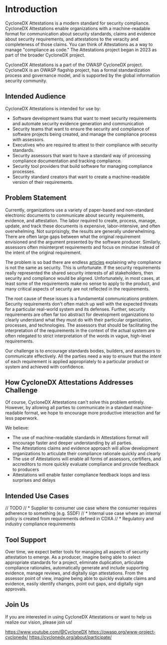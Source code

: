 # Introduction
CycloneDX Attestations is a modern standard for security compliance. CycloneDX Attestations enable organizations with a machine-readable format for communication about security standards, claims and evidence about security requirements, and attestations to the veracity and completeness of those claims. You can think of Attestations as a way to manage "compliance as code." The Attestations project began in 2023 as part of the broader CycloneDX project.

CycloneDX Attestations is a part of the OWASP CycloneDX project. CycloneDX is an OWASP flagship project, has a formal standardization process and governance model, and is supported by the global information security community.

## Intended Audience
CycloneDX Attestations is intended for use by:
* Software development teams that want to meet security requirements and automate security evidence generation and communication
* Security teams that want to ensure the security and compliance of software projects being created, and manage the compliance process with assessors.
* Executives who are required to attest to their compliance with security standards.
* Security assessors that want to have a standard way of processing compliance documentation and tracking compliance.
* Security tool providers that build software for managing compliance processes.
* Security standard creators that want to create a machine-readable version of their requirements.

## Problem Statement
Currently, organizations use a variety of paper-based and non-standard electronic documents to communicate about security requirements, evidence, and attestation. The labor required to create, process, manage, update, and track these documents is expensive, labor-intensive, and often overwhelming. Not surprisingly, the results are generally underwhelming. There are often large gaps between what the original requirement envisioned and the argument presented by the software producer.  Similarly, assessors often misinterpret requirements and focus on minutae instead of the intent of the original requirement.

The problem is so bad there are endless [articles](https://www.google.com/search?q=compliance+is+not+security) explaining why compliance is not the same as security. This is unfortunate.  If the security requirements really represented the shared security interests of all stakeholders, then security and compliance would be aligned. Unfortunately, in most cases, at least some of the requirements make no sense to apply to the product, and many critical aspects of security are not reflected in the requirements.

The root cause of these issues is a fundamental communications problem. Security requirements don't often match up well with the expected threats for a particular real-world system and its defenses. Further, security requirements are often far too abstract for development organizations to clearly understand what they must do with their particular organization, processes, and technologies. The assessors that should be facilitating the interpretation of the requirements in the context of the actual system are often relegated to strict interpretation of the words in vague, high-level requirements.

Our challenge is to encourage standards bodies, builders, and assessors to communicate effectively. All the parties need a way to ensure that the *intent* of each requirement is applied appropriately to a particular product or system and achieved with confidence.

## How CycloneDX Attestations Addresses Challenge
Of course, CycloneDX Attestations can't solve this problem entirely. However, by allowing all parties to communicate in a standard machine-readable format, we hope to encourage more productive interaction and far less paperwork.

We believe:

* The use of machine-readable standards in Attestations format will encourage faster and deeper understanding by all parties.
* The Attestations claims and evidence approach will allow development organizations to articulate their compliance rationale quickly and clearly
* The use of Attestations will enable all forms of assessors, certifiers, and accreditors to more quickly evaluate compliance and provide feedback to producers
* Attestations will enable faster compliance feedback loops and less surprises and delays

## Intended Use Cases
// TODO
// * Supplier to consumer use case where the consumer requires adherence to something (e.g. SSDF)
// * Internal use case where an internal policy is created from requirements defined in CDXA
// * Regulatory and industry compliance requirements

## Tool Support

Over time, we expect better tools for managing all aspects of security attestation to emerge. As a producer, imagine being able to select appropriate standards for a project, eliminate duplication, articulate compliance rationales, automatically generate and include supporting evidence, manage reviews, and digitally sign attestations. From the assessor point of view, imagine being able to quickly evaluate claims and evidence, easily identify changes, point out gaps, and digitally sign approvals.

## Join Us

If you are interested in using CycloneDX Attestations or want to help us realize our vision, please join us!

https://www.youtube.com/@CycloneDX
https://owasp.org/www-project-cyclonedx/
https://cyclonedx.org/about/participate/

<div style="page-break-after: always; visibility: hidden">
\newpage
</div>

